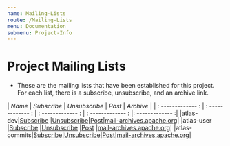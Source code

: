 ```yaml
---
name: Mailing-Lists
route: /Mailing-Lists
menu: Documentation
submenu: Project-Info  
---
```


# Project Mailing Lists


* These are the mailing lists that have been established for this project. For each list, there is a subscribe, unsubscribe, and an archive link.


| *Name* | *Subscribe* | *Unsubscribe* | *Post* | *Archive* |
| : ------------- : | : ------------- : | : ------------- : | : ------------- : |: ------------- :|
|atlas-dev|[Subscribe](mailto:dev-subscribe@atlas.incubator.apache.org) |[Unsubscribe](mailto:dev-unsubscribe@atlas.incubator.apache.org)|[Post](mailto:dev@atlas.incubator.apache.org)|[mail-archives.apache.org](http://mail-archives.apache.org/mod_mbox/atlas-dev/)|
|atlas-user |[Subscribe](mailto:user-subscribe@atlas.apache.org) |[Unsubscribe](mailto:user-unsubscribe@atlas.apache.org) |[Post](mailto:user@atlas.apache.org) |[mail-archives.apache.org](http://mail-archives.apache.org/mod_mbox/atlas-user/)|
|atlas-commits|[Subscribe](mailto:commits-subscribe@atlas.incubator.apache.org)|[Unsubscribe](mailto:commits-unsubscribe@atlas.incubator.apache.org)|[Post](mailto:commits@atlas.incubator.apache.org)|[mail-archives.apache.org](http://mail-archives.apache.org/mod_mbox/atlas-commits/)|
